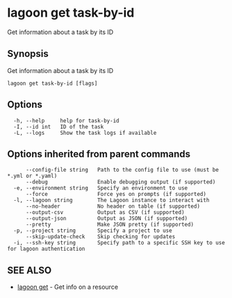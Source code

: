 # lagoon get task-by-id

Get information about a task by its ID

## Synopsis

Get information about a task by its ID

```text
lagoon get task-by-id [flags]
```

## Options

```text
  -h, --help     help for task-by-id
  -I, --id int   ID of the task
  -L, --logs     Show the task logs if available
```

## Options inherited from parent commands

```text
      --config-file string   Path to the config file to use (must be *.yml or *.yaml)
      --debug                Enable debugging output (if supported)
  -e, --environment string   Specify an environment to use
      --force                Force yes on prompts (if supported)
  -l, --lagoon string        The Lagoon instance to interact with
      --no-header            No header on table (if supported)
      --output-csv           Output as CSV (if supported)
      --output-json          Output as JSON (if supported)
      --pretty               Make JSON pretty (if supported)
  -p, --project string       Specify a project to use
      --skip-update-check    Skip checking for updates
  -i, --ssh-key string       Specify path to a specific SSH key to use for lagoon authentication
```

## SEE ALSO

* [lagoon get](lagoon_get.md)     - Get info on a resource

